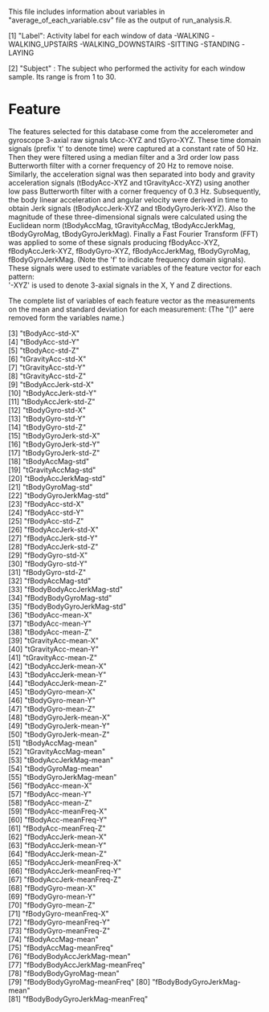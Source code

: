  This file includes information about variables in "average_of_each_variable.csv" file as the output of run_analysis.R.

[1] "Label": Activity label for each window of data
-WALKING
-WALKING_UPSTAIRS
-WALKING_DOWNSTAIRS
-SITTING
-STANDING
-LAYING    
                  
[2] "Subject" :
The subject who performed the activity for each window sample. Its range is from 1 to 30.   

Feature 
=================
The features selected for this database come from the accelerometer and gyroscope 3-axial raw signals tAcc-XYZ and tGyro-XYZ. These time domain signals (prefix 't' to denote time) were captured at a constant rate of 50 Hz. Then they were filtered using a median filter and a 3rd order low pass Butterworth filter with a corner frequency of 20 Hz to remove noise. Similarly, the acceleration signal was then separated into body and gravity acceleration signals (tBodyAcc-XYZ and tGravityAcc-XYZ) using another low pass Butterworth filter with a corner frequency of 0.3 Hz. 
Subsequently, the body linear acceleration and angular velocity were derived in time to obtain Jerk signals (tBodyAccJerk-XYZ and tBodyGyroJerk-XYZ). Also the magnitude of these three-dimensional signals were calculated using the Euclidean norm (tBodyAccMag, tGravityAccMag, tBodyAccJerkMag, tBodyGyroMag, tBodyGyroJerkMag). 
Finally a Fast Fourier Transform (FFT) was applied to some of these signals producing fBodyAcc-XYZ, fBodyAccJerk-XYZ, fBodyGyro-XYZ, fBodyAccJerkMag, fBodyGyroMag, fBodyGyroJerkMag. (Note the 'f' to indicate frequency domain signals). 
These signals were used to estimate variables of the feature vector for each pattern:  
'-XYZ' is used to denote 3-axial signals in the X, Y and Z directions.        

The complete list of variables of each feature vector as the measurements on the mean and standard deviation for each measurement:
(The "()" aere removed form the variables name.)

[3] "tBodyAcc-std-X"                
[4] "tBodyAcc-std-Y"               
[5] "tBodyAcc-std-Z"                
[6] "tGravityAcc-std-X"            
[7] "tGravityAcc-std-Y"             
[8] "tGravityAcc-std-Z"            
[9] "tBodyAccJerk-std-X"            
[10] "tBodyAccJerk-std-Y"           
[11] "tBodyAccJerk-std-Z"          
[12] "tBodyGyro-std-X"              
[13] "tBodyGyro-std-Y"               
[14] "tBodyGyro-std-Z"              
[15] "tBodyGyroJerk-std-X"         
[16] "tBodyGyroJerk-std-Y"          
[17] "tBodyGyroJerk-std-Z"          
[18] "tBodyAccMag-std"              
[19] "tGravityAccMag-std"            
[20] "tBodyAccJerkMag-std"          
[21] "tBodyGyroMag-std"            
[22] "tBodyGyroJerkMag-std"         
[23] "fBodyAcc-std-X"             
[24] "fBodyAcc-std-Y"               
[25] "fBodyAcc-std-Z"                
[26] "fBodyAccJerk-std-X"           
[27] "fBodyAccJerk-std-Y"            
[28] "fBodyAccJerk-std-Z"           
[29] "fBodyGyro-std-X"               
[30] "fBodyGyro-std-Y"              
[31] "fBodyGyro-std-Z"               
[32] "fBodyAccMag-std"              
[33] "fBodyBodyAccJerkMag-std"     
[34] "fBodyBodyGyroMag-std"         
[35] "fBodyBodyGyroJerkMag-std"     
[36] "tBodyAcc-mean-X"              
[37] "tBodyAcc-mean-Y"               
[38] "tBodyAcc-mean-Z"              
[39] "tGravityAcc-mean-X"            
[40] "tGravityAcc-mean-Y"           
[41] "tGravityAcc-mean-Z"          
[42] "tBodyAccJerk-mean-X"          
[43] "tBodyAccJerk-mean-Y"           
[44] "tBodyAccJerk-mean-Z"          
[45] "tBodyGyro-mean-X"              
[46] "tBodyGyro-mean-Y"             
[47] "tBodyGyro-mean-Z"          
[48] "tBodyGyroJerk-mean-X"         
[49] "tBodyGyroJerk-mean-Y"         
[50] "tBodyGyroJerk-mean-Z"         
[51] "tBodyAccMag-mean"              
[52] "tGravityAccMag-mean"          
[53] "tBodyAccJerkMag-mean"          
[54] "tBodyGyroMag-mean"            
[55] "tBodyGyroJerkMag-mean"       
[56] "fBodyAcc-mean-X"              
[57] "fBodyAcc-mean-Y"              
[58] "fBodyAcc-mean-Z"              
[59] "fBodyAcc-meanFreq-X"           
[60] "fBodyAcc-meanFreq-Y"          
[61] "fBodyAcc-meanFreq-Z"         
[62] "fBodyAccJerk-mean-X"          
[63] "fBodyAccJerk-mean-Y"           
[64] "fBodyAccJerk-mean-Z"          
[65] "fBodyAccJerk-meanFreq-X"     
[66] "fBodyAccJerk-meanFreq-Y"      
[67] "fBodyAccJerk-meanFreq-Z"       
[68] "fBodyGyro-mean-X"             
[69] "fBodyGyro-mean-Y"             
[70] "fBodyGyro-mean-Z"             
[71] "fBodyGyro-meanFreq-X"        
[72] "fBodyGyro-meanFreq-Y"         
[73] "fBodyGyro-meanFreq-Z"        
[74] "fBodyAccMag-mean"             
[75] "fBodyAccMag-meanFreq"         
[76] "fBodyBodyAccJerkMag-mean"     
[77] "fBodyBodyAccJerkMag-meanFreq"  
[78] "fBodyBodyGyroMag-mean"        
[79] "fBodyBodyGyroMag-meanFreq"
[80] "fBodyBodyGyroJerkMag-mean"    
[81] "fBodyBodyGyroJerkMag-meanFreq"